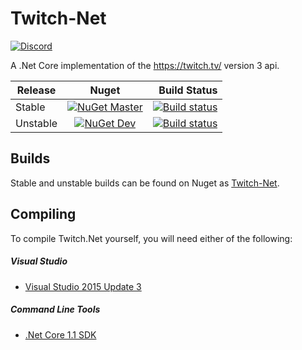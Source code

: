 # Twitch-Net
[![Discord](https://discordapp.com/api/guilds/257698577894080512/widget.png)](https://discord.gg/yd8x2wM)  

A .Net Core implementation of the https://twitch.tv/ version 3 api.

| Release  | Nuget  | Build Status  |
| -------- |:------:| -------------:|
| Stable   | [![NuGet Master](https://img.shields.io/nuget/v/Twitch-Net.svg)](https://www.nuget.org/packages/Twitch-Net/) | [![Build status](https://ci.appveyor.com/api/projects/status/i5hafxnpkmq2oia8/branch/master?svg=true)](https://ci.appveyor.com/project/Aux/twitch-net/branch/master) |
| Unstable | [![NuGet Dev](https://img.shields.io/nuget/vpre/Twitch-Net.svg)](https://www.nuget.org/packages/Twitch-Net/) | [![Build status](https://ci.appveyor.com/api/projects/status/i5hafxnpkmq2oia8/branch/master?svg=true)](https://ci.appveyor.com/project/Aux/twitch-net/branch/dev) |

## Builds
Stable and unstable builds can be found on Nuget as [Twitch-Net](https://www.nuget.org/packages/Twitch-Net/).

## Compiling
To compile Twitch.Net yourself, you will need either of the following:

##### Visual Studio
- [Visual Studio 2015 Update 3](https://www.microsoft.com/net/core#windowsvs2015)

##### Command Line Tools
- [.Net Core 1.1 SDK](https://www.microsoft.com/net/download/core)
